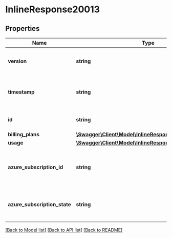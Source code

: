 # InlineResponse20013

## Properties
Name | Type | Description | Notes
------------ | ------------- | ------------- | -------------
**version** | **string** | Version of the Billing Information schema | [optional] 
**timestamp** | **string** | The ISO 8601 datetime of last modification | [optional] 
**id** | **string** | ID of the user or organization | [optional] 
**billing_plans** | [**\Swagger\Client\Model\InlineResponse20013BillingPlans**](InlineResponse20013BillingPlans.md) |  | [optional] 
**usage** | [**\Swagger\Client\Model\InlineResponse20013Usage**](InlineResponse20013Usage.md) |  | [optional] 
**azure_subscription_id** | **string** | Unique identifier for the Azure subscription used for billing | [optional] 
**azure_subscription_state** | **string** | State of the Azure subscription used for billing | [optional] 

[[Back to Model list]](../README.md#documentation-for-models) [[Back to API list]](../README.md#documentation-for-api-endpoints) [[Back to README]](../README.md)


